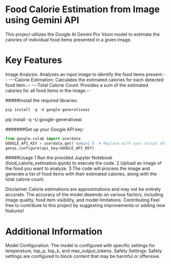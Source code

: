 # Food Calorie Estimation from Image using Gemini API

This project utilizes the Google AI Gemini Pro Vsion model to estimate the calories of individual food items presented in a given image.

# Key Features
Image Analysis: Analyzes an input image to identify the food items present.--
---Calorie Estimation: Calculates the estimated calories for each detected food item.--
---Total Calorie Count: Provides a sum of the estimated calories for all food items in the image.--

#####Install the required libraries:
```python
pip install -q -U google-generativeai
```
pip install -q -U google-generativeai

#######Set up your Google API key:
```python
from google.colab import userdata
GOOGLE_API_KEY = userdata.get('Gemini')  # Replace with your actual API key
genai.configure(api_key=GOOGLE_API_KEY)
```
#####Usage
1.Run the provided Jupyter Notebook (food_calorie_estimation.ipynb) to execute the code.
2.Upload an image of the food you want to analyze.
3.The code will process the image and generate a list of food items with their estimated calories, along with the total calorie count.

Disclaimer
Calorie estimations are approximations and may not be entirely accurate.
The accuracy of the model depends on various factors, including image quality, food item visibility, and model limitations.
Contributing
Feel free to contribute to this project by suggesting improvements or adding new features!

# Additional Information
Model Configuration: The model is configured with specific settings for temperature, top_p, top_k, and max_output_tokens.
Safety Settings: Safety settings are configured to block content that may be harmful or offensive.
